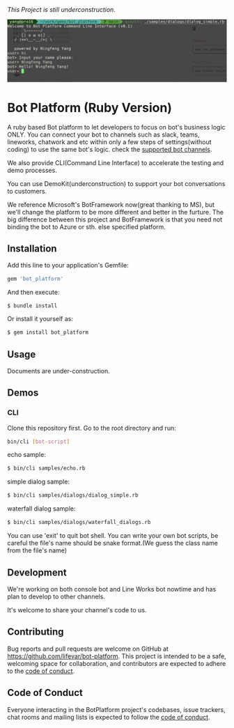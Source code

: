 ##
*This Project is still underconstruction.*

![One Bot, Multiple Channels!](https://github.com/Lifevar/bot-platform/blob/main/images/bot-platform.png)

# Bot Platform (Ruby Version)

A ruby based Bot platform to let developers to focus on bot's business logic ONLY. You can connect your bot to channels such as slack, teams, lineworks, chatwork and etc within only a few steps of settings(without coding) to use the same bot's logic. check the [supported bot channels](https://github.com/lifevar/bot-platform/blob/main/docs/channels.md#supported).

We also provide CLI(Command Line Interface) to accelerate the testing and demo processes.

You can use DemoKit(underconstruction) to support your bot conversations to customers.


We reference Microsoft's BotFramework now(great thanking to MS), but we'll change the platform to be more different and better in the furture. The big difference between this project and BotFramework is that you need not binding the bot to Azure or sth. else specified platform.


## Installation

Add this line to your application's Gemfile:

```ruby
gem 'bot_platform'
```

And then execute:

    $ bundle install

Or install it yourself as:

```bash
$ gem install bot_platform
```

## Usage

Documents are under-construction.

## Demos

### CLI

Clone this repository first. Go to the root directory and run:

```bash
bin/cli [bot-script]
```

echo sample:

```bash
$ bin/cli samples/echo.rb
```

simple dialog sample:

```bash
$ bin/cli samples/dialogs/dialog_simple.rb
```

waterfall dialog sample:

```bash
$ bin/cli samples/dialogs/waterfall_dialogs.rb
```

You can use 'exit' to quit bot shell. You can write your own bot scripts, be careful the file's name should be snake format.(We guess the class name from the file's name)

## Development

We're working on both console bot and Line Works bot nowtime and has plan to develop to other channels.

It's welcome to share your channel's code to us.

## Contributing

Bug reports and pull requests are welcome on GitHub at https://github.com/lifevar/bot-platform. This project is intended to be a safe, welcoming space for collaboration, and contributors are expected to adhere to the [code of conduct](https://github.com/lifevar/bot-platform/blob/master/CODE_OF_CONDUCT.md).

## Code of Conduct

Everyone interacting in the BotPlatform project's codebases, issue trackers, chat rooms and mailing lists is expected to follow the [code of conduct](https://github.com/lifevar/bot-platform/blob/master/CODE_OF_CONDUCT.md).
